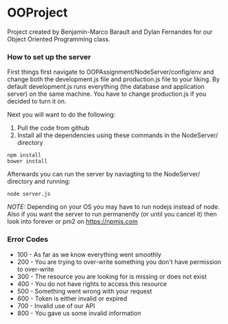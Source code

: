 # OOProject
Project created by Benjamin-Marco Barault and Dylan Fernandes for our Object Oriented Programming class.

### How to set up the server
First things first navigate to OOPAssignment/NodeServer/config/env and change both the development.js file and production.js file to your liking. By default development.js runs everything (the database and application server) on the same machine. You have to change production.js if you decided to turn it on.

Next you will want to do the following:

1. Pull the code from github
2. Install all the dependencies using these commands in the NodeServer/ directory
```
npm install
bower install
```
Afterwards you can run the server by naviagting to the NodeServer/ directory and running:

```
node server.js
```

_NOTE:_ Depending on your OS you may have to run nodejs instead of node. Also if you want the server to run permanently (or until you cancel it) then look into forever or pm2 on https://npmjs.com

### Error Codes
- 100 - As far as we know everything went smoothly
- 200 - You are trying to over-write something you don't have permission to over-write
- 300 - The resource you are looking for is missing or does not exist
- 400 - You do not have rights to access this resource
- 500 - Something went wrong with your request
- 600 - Token is either invalid or expired
- 700 - Invalid use of our API
- 800 - You gave us some invalid information
